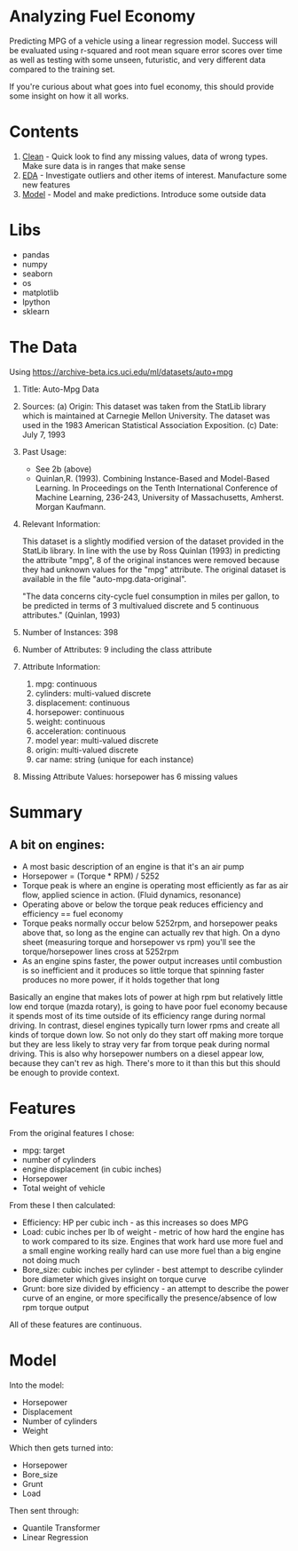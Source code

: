 # Analyzing Fuel Economy
Predicting MPG of a vehicle using a linear regression model. Success will be evaluated using r-squared and root mean square error scores over time as well as testing with some unseen, futuristic, and very different data compared to the training set.

If you're curious about what goes into fuel economy, this should provide some insight on how it all works.

# Contents
1. [Clean](clean.ipynb) - Quick look to find any missing values, data of wrong types. Make sure data is in ranges that make sense
2. [EDA](eda.ipynb) - Investigate outliers and other items of interest. Manufacture some new features
3. [Model](model.ipynb) - Model and make predictions. Introduce some outside data

# Libs
* pandas
* numpy
* seaborn
* os
* matplotlib
* Ipython
* sklearn

# The Data
Using https://archive-beta.ics.uci.edu/ml/datasets/auto+mpg
1. Title: Auto-Mpg Data

2. Sources:
   (a) Origin:  This dataset was taken from the StatLib library which is
                maintained at Carnegie Mellon University. The dataset was 
                used in the 1983 American Statistical Association Exposition.
   (c) Date: July 7, 1993

3. Past Usage:
    -  See 2b (above)
    -  Quinlan,R. (1993). Combining Instance-Based and Model-Based Learning.
       In Proceedings on the Tenth International Conference of Machine 
       Learning, 236-243, University of Massachusetts, Amherst. Morgan
       Kaufmann.

4. Relevant Information:

   This dataset is a slightly modified version of the dataset provided in
   the StatLib library.  In line with the use by Ross Quinlan (1993) in
   predicting the attribute "mpg", 8 of the original instances were removed 
   because they had unknown values for the "mpg" attribute.  The original 
   dataset is available in the file "auto-mpg.data-original".

   "The data concerns city-cycle fuel consumption in miles per gallon,
    to be predicted in terms of 3 multivalued discrete and 5 continuous
    attributes." (Quinlan, 1993)

5. Number of Instances: 398

6. Number of Attributes: 9 including the class attribute

7. Attribute Information:

    1. mpg:           continuous
    2. cylinders:     multi-valued discrete
    3. displacement:  continuous
    4. horsepower:    continuous
    5. weight:        continuous
    6. acceleration:  continuous
    7. model year:    multi-valued discrete
    8. origin:        multi-valued discrete
    9. car name:      string (unique for each instance)

8. Missing Attribute Values:  horsepower has 6 missing values

# Summary

## A bit on engines:

* A most basic description of an engine is that it's an air pump
* Horsepower = (Torque * RPM) / 5252
* Torque peak is where an engine is operating most efficiently as far as air flow, applied science in action. (Fluid dynamics, resonance)
* Operating above or below the torque peak reduces efficiency and efficiency == fuel economy
* Torque peaks normally occur below 5252rpm, and horsepower peaks above that, so long as the engine can actually rev that high. On a dyno sheet (measuring torque and horsepower vs rpm) you'll see the torque/horsepower lines cross at 5252rpm
* As an engine spins faster, the power output increases until combustion is so inefficient and it produces so little torque that spinning faster produces no more power, if it holds together that long

Basically an engine that makes lots of power at high rpm but relatively little low end torque (mazda rotary), is going to have poor fuel economy because it spends most of its time outside of its efficiency range during normal driving. In contrast, diesel engines typically turn lower rpms and create all kinds of torque down low. So not only do they start off making more torque but they are less likely to stray very far from torque peak during normal driving. This is also why horsepower numbers on a diesel appear low, because they can't rev as high. There's more to it than this but this should be enough to provide context.

# Features
From the original features I chose:
* mpg: target
* number of cylinders
* engine displacement (in cubic inches)
* Horsepower
* Total weight of vehicle

From these I then calculated:
* Efficiency: HP per cubic inch - as this increases so does MPG
* Load: cubic inches per lb of weight - metric of how hard the engine has to work compared to its size. Engines that work hard use more fuel and a small engine working really hard can use more fuel than a big engine not doing much
* Bore_size: cubic inches per cylinder - best attempt to describe cylinder bore diameter which gives insight on torque curve
* Grunt: bore size divided by efficiency - an attempt to describe the power curve of an engine, or more specifically the presence/absence of low rpm torque output

All of these features are continuous.

# Model

Into the model:
* Horsepower
* Displacement
* Number of cylinders
* Weight

Which then gets turned into:
* Horsepower
* Bore_size
* Grunt
* Load

Then sent through:
* Quantile Transformer
* Linear Regression